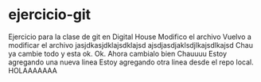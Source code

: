 # ejercicio-git
Ejercicio para la clase de git en Digital House
Modifico el archivo
Vuelvo a modificar el archivo
jasjdkasjdklajsdklajsd
ajsdjasdjaklsdjlkajsdlkajsd
Chau ya cambie todo y esta ok.
Ok. Ahora cambialo bien
Chauuuu
Estoy agregando una nueva linea
Estoy agregando otra linea desde el repo local.
HOLAAAAAAA
